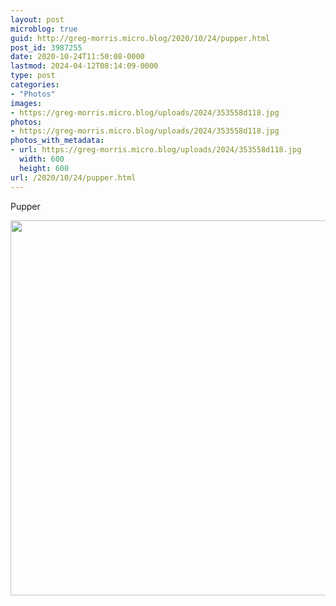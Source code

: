 ```yaml
---
layout: post
microblog: true
guid: http://greg-morris.micro.blog/2020/10/24/pupper.html
post_id: 3987255
date: 2020-10-24T11:50:08-0000
lastmod: 2024-04-12T08:14:09-0000
type: post
categories:
- "Photos"
images:
- https://greg-morris.micro.blog/uploads/2024/353558d118.jpg
photos:
- https://greg-morris.micro.blog/uploads/2024/353558d118.jpg
photos_with_metadata:
- url: https://greg-morris.micro.blog/uploads/2024/353558d118.jpg
  width: 600
  height: 600
url: /2020/10/24/pupper.html
---
```


<p>Pupper</p><p><img src="uploads/2024/353558d118.jpg" alt="" width="600" height="600" /></p>
